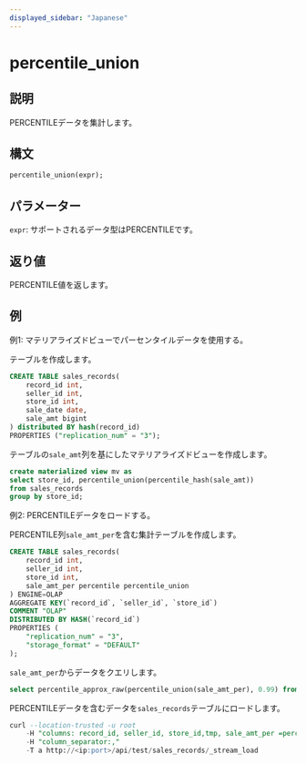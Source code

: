 ```yaml
---
displayed_sidebar: "Japanese"
---
```


# percentile_union

## 説明

PERCENTILEデータを集計します。

## 構文

```sql
percentile_union(expr);
```

## パラメーター

`expr`: サポートされるデータ型はPERCENTILEです。

## 返り値

PERCENTILE値を返します。

## 例

例1: マテリアライズドビューでパーセンタイルデータを使用する。

テーブルを作成します。

```sql
CREATE TABLE sales_records(
    record_id int, 
    seller_id int, 
    store_id int, 
    sale_date date, 
    sale_amt bigint
) distributed BY hash(record_id) 
PROPERTIES ("replication_num" = "3");
```

テーブルの`sale_amt`列を基にしたマテリアライズドビューを作成します。

```sql
create materialized view mv as
select store_id, percentile_union(percentile_hash(sale_amt))
from sales_records
group by store_id;
```

例2: PERCENTILEデータをロードする。

PERCENTILE列`sale_amt_per`を含む集計テーブルを作成します。

```sql
CREATE TABLE sales_records(
    record_id int, 
    seller_id int, 
    store_id int, 
    sale_amt_per percentile percentile_union
) ENGINE=OLAP
AGGREGATE KEY(`record_id`, `seller_id`, `store_id`)
COMMENT "OLAP"
DISTRIBUTED BY HASH(`record_id`)
PROPERTIES (
    "replication_num" = "3",
    "storage_format" = "DEFAULT"
);
```

`sale_amt_per`からデータをクエリします。

```sql
select percentile_approx_raw(percentile_union(sale_amt_per), 0.99) from sales_records;
```

PERCENTILEデータを含むデータを`sales_records`テーブルにロードします。

```sql
curl --location-trusted -u root
    -H "columns: record_id, seller_id, store_id,tmp, sale_amt_per =percentile_hash(tmp)"
    -H "column_separator:,"
    -T a http://<ip:port>/api/test/sales_records/_stream_load
```
